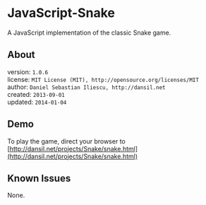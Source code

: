 JavaScript-Snake
================

A JavaScript implementation of the classic Snake game.

About
------------------

version: `1.0.6`  
license: `MIT License (MIT), http://opensource.org/licenses/MIT`  
author: `Daniel Sebastian Iliescu, http://dansil.net`  
created: `2013-09-01`  
updated: `2014-01-04`

Demo
------------------

To play the game, direct your browser to [http://dansil.net/projects/Snake/snake.html](http://dansil.net/projects/Snake/snake.html)

Known Issues
------------------

None.
